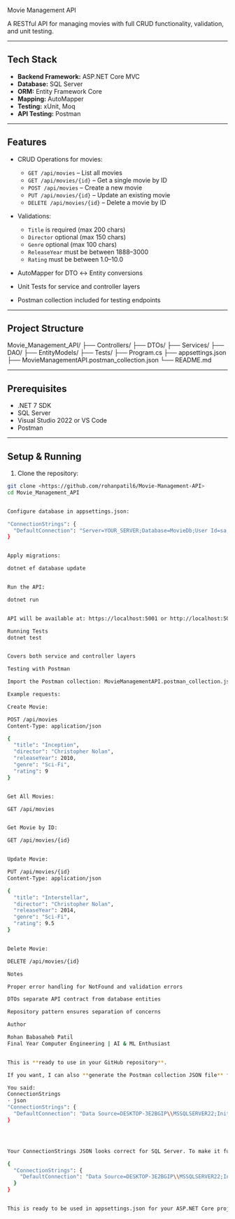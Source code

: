 Movie Management API

A RESTful API for managing movies with full CRUD functionality, validation, and unit testing.

---

## Tech Stack

- **Backend Framework:** ASP.NET Core MVC   
- **Database:** SQL Server  
- **ORM:** Entity Framework Core  
- **Mapping:** AutoMapper  
- **Testing:** xUnit, Moq  
- **API Testing:** Postman  

---

## Features

- CRUD Operations for movies:
  - `GET /api/movies` – List all movies
  - `GET /api/movies/{id}` – Get a single movie by ID
  - `POST /api/movies` – Create a new movie
  - `PUT /api/movies/{id}` – Update an existing movie
  - `DELETE /api/movies/{id}` – Delete a movie by ID

- Validations:
  - `Title` is required (max 200 chars)
  - `Director` optional (max 150 chars)
  - `Genre` optional (max 100 chars)
  - `ReleaseYear` must be between 1888–3000
  - `Rating` must be between 1.0–10.0

- AutoMapper for DTO ↔ Entity conversions
- Unit Tests for service and controller layers
- Postman collection included for testing endpoints

---

## Project Structure
Movie_Management_API/
├── Controllers/
├── DTOs/
├── Services/
├── DAO/
├── EntityModels/
├── Tests/
├── Program.cs
├── appsettings.json
├── MovieManagementAPI.postman_collection.json
└── README.md


---

## Prerequisites

- .NET 7 SDK  
- SQL Server  
- Visual Studio 2022 or VS Code  
- Postman  

---

## Setup & Running

1. Clone the repository:

```bash
git clone <https://github.com/rohanpatil6/Movie-Management-API>
cd Movie_Management_API


Configure database in appsettings.json:

"ConnectionStrings": {
  "DefaultConnection": "Server=YOUR_SERVER;Database=MovieDb;User Id=sa;Password=Sql123;Encrypt=True;TrustServerCertificate=True"
}


Apply migrations:

dotnet ef database update


Run the API:

dotnet run


API will be available at: https://localhost:5001 or http://localhost:5000

Running Tests
dotnet test


Covers both service and controller layers

Testing with Postman

Import the Postman collection: MovieManagementAPI.postman_collection.json

Example requests:

Create Movie:

POST /api/movies
Content-Type: application/json

{
  "title": "Inception",
  "director": "Christopher Nolan",
  "releaseYear": 2010,
  "genre": "Sci-Fi",
  "rating": 9
}


Get All Movies:

GET /api/movies


Get Movie by ID:

GET /api/movies/{id}


Update Movie:

PUT /api/movies/{id}
Content-Type: application/json

{
  "title": "Interstellar",
  "director": "Christopher Nolan",
  "releaseYear": 2014,
  "genre": "Sci-Fi",
  "rating": 9.5
}


Delete Movie:

DELETE /api/movies/{id}

Notes

Proper error handling for NotFound and validation errors

DTOs separate API contract from database entities

Repository pattern ensures separation of concerns

Author

Rohan Babasaheb Patil
Final Year Computer Engineering | AI & ML Enthusiast


This is **ready to use in your GitHub repository**.  

If you want, I can also **generate the Postman collection JSON file** for you to include in the repo. Do you want me to do that?

You said:
ConnectionStrings
· json
"ConnectionStrings": {
  "DefaultConnection": "Data Source=DESKTOP-3E2BGIP\\MSSQLSERVER22;Initial Catalog=MovieDb;Persist Security Info=True;User ID=sa;Password=Sql123;Encrypt=True;TrustServerCertificate=True"
}




Your ConnectionStrings JSON looks correct for SQL Server. To make it fully valid JSON, you should wrap it in an object like this:

{
  "ConnectionStrings": {
    "DefaultConnection": "Data Source=DESKTOP-3E2BGIP\\MSSQLSERVER22;Initial Catalog=MovieDb;Persist Security Info=True;User ID=sa;Password=Sql123;Encrypt=True;TrustServerCertificate=True"
  }
}


This is ready to be used in appsettings.json for your ASP.NET Core project.
